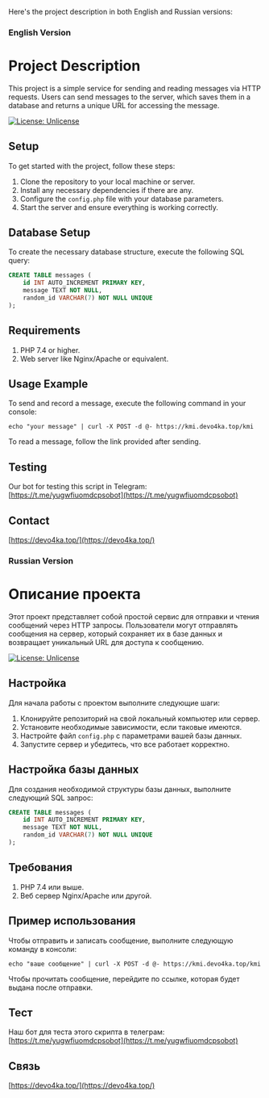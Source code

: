 Here's the project description in both English and Russian versions:

### English Version

# Project Description

This project is a simple service for sending and reading messages via HTTP requests. Users can send messages to the server, which saves them in a database and returns a unique URL for accessing the message.

[![License: Unlicense](https://img.shields.io/badge/license-Unlicense-blue.svg)](http://unlicense.org/)

## Setup

To get started with the project, follow these steps:

1. Clone the repository to your local machine or server.
2. Install any necessary dependencies if there are any.
3. Configure the `config.php` file with your database parameters.
4. Start the server and ensure everything is working correctly.

## Database Setup

To create the necessary database structure, execute the following SQL query:

```sql
CREATE TABLE messages (
    id INT AUTO_INCREMENT PRIMARY KEY,
    message TEXT NOT NULL,
    random_id VARCHAR(7) NOT NULL UNIQUE
);
```

## Requirements

1. PHP 7.4 or higher.
2. Web server like Nginx/Apache or equivalent.

## Usage Example

To send and record a message, execute the following command in your console:

```
echo "your message" | curl -X POST -d @- https://kmi.devo4ka.top/kmi
```

To read a message, follow the link provided after sending.

## Testing

Our bot for testing this script in Telegram:
[https://t.me/yugwfiuomdcpsobot](https://t.me/yugwfiuomdcpsobot)

## Contact

[https://devo4ka.top/](https://devo4ka.top/)


### Russian Version

# Описание проекта

Этот проект представляет собой простой сервис для отправки и чтения сообщений через HTTP запросы. Пользователи могут отправлять сообщения на сервер, который сохраняет их в базе данных и возвращает уникальный URL для доступа к сообщению.

[![License: Unlicense](https://img.shields.io/badge/license-Unlicense-blue.svg)](http://unlicense.org/)

## Настройка

Для начала работы с проектом выполните следующие шаги:

1. Клонируйте репозиторий на свой локальный компьютер или сервер.
2. Установите необходимые зависимости, если таковые имеются.
3. Настройте файл `config.php` с параметрами вашей базы данных.
4. Запустите сервер и убедитесь, что все работает корректно.

## Настройка базы данных

Для создания необходимой структуры базы данных, выполните следующий SQL запрос:

```sql
CREATE TABLE messages (
    id INT AUTO_INCREMENT PRIMARY KEY,
    message TEXT NOT NULL,
    random_id VARCHAR(7) NOT NULL UNIQUE
);
```

## Требования

1. PHP 7.4 или выше.
2. Веб сервер Nginx/Apache или другой.

## Пример использования

Чтобы отправить и записать сообщение, выполните следующую команду в консоли:
```
echo "ваше сообщение" | curl -X POST -d @- https://kmi.devo4ka.top/kmi
```

Чтобы прочитать сообщение, перейдите по ссылке, которая будет выдана после отправки.

## Тест

Наш бот для теста этого скрипта в телеграм:
[https://t.me/yugwfiuomdcpsobot](https://t.me/yugwfiuomdcpsobot)

## Связь

[https://devo4ka.top/](https://devo4ka.top/)

